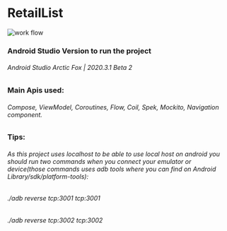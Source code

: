 # RetailList

![work flow](https://github.com/ifucolo/RetailList/actions/workflows/runOnGitHub.yml/badge.svg)


### Android Studio Version to run the project
###### Android Studio Arctic Fox | 2020.3.1 Beta 2

### Main Apis used:
###### Compose, ViewModel, Coroutines, Flow, Coil, Spek, Mockito, Navigation component.

### Tips:
###### As this project uses localhost to be able to use local host on android you should run two commands when you connect your emulator or device(those commands uses adb tools where you can find on Android Library/sdk/platform-tools):
###### ./adb reverse tcp:3001 tcp:3001
###### ./adb reverse tcp:3002 tcp:3002
